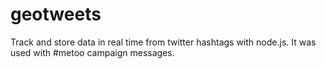 # geotweets
Track and store data in real time from twitter hashtags with node.js. It was used with #metoo campaign messages.
